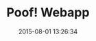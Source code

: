 ---
layout: work
title: 'Poof! Webapp'
categories: work
date: 2015-08-01 13:26:34
type: 'Mobile UI/UX design'
thumbnail: 'images/thumbs/poof@2x.jpg'
permalink: /work/poof
hero: 'http://placekitten.com/1200/1000' 
color: '#315D86'
---